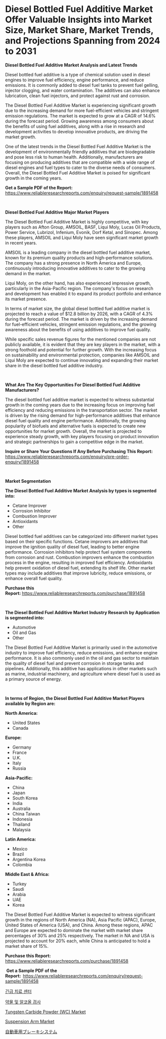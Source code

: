 <p><h1>Diesel Bottled Fuel Additive Market Offer Valuable Insights into Market Size, Market Share, Market Trends, and Projections Spanning from 2024 to 2031</h1></p><p><strong>Diesel Bottled Fuel Additive Market Analysis and Latest Trends</strong></p>
<p><p>Diesel bottled fuel additive is a type of chemical solution used in diesel engines to improve fuel efficiency, engine performance, and reduce emissions. It is commonly added to diesel fuel tanks to prevent fuel gelling, injector clogging, and water contamination. The additives can also enhance lubrication, clean fuel injectors, and protect against rust and corrosion.</p><p>The Diesel Bottled Fuel Additive Market is experiencing significant growth due to the increasing demand for more fuel-efficient vehicles and stringent emission regulations. The market is expected to grow at a CAGR of 14.6% during the forecast period. Growing awareness among consumers about the benefits of using fuel additives, along with a rise in research and development activities to develop innovative products, are driving the market growth.</p><p>One of the latest trends in the Diesel Bottled Fuel Additive Market is the development of environmentally friendly additives that are biodegradable and pose less risk to human health. Additionally, manufacturers are focusing on producing additives that are compatible with a wide range of diesel engines and fuel types to cater to the diverse needs of consumers. Overall, the Diesel Bottled Fuel Additive Market is poised for significant growth in the coming years.</p></p>
<p><strong>Get a Sample PDF of the Report:&nbsp;</strong> <a href="https://www.reliableresearchreports.com/enquiry/request-sample/1891458">https://www.reliableresearchreports.com/enquiry/request-sample/1891458</a></p>
<p>&nbsp;</p>
<p><strong>Diesel Bottled Fuel Additive Major Market Players</strong></p>
<p><p>The Diesel Bottled Fuel Additive Market is highly competitive, with key players such as Afton Group, AMSOIL, BASF, Liqui Moly, Lucas Oil Products, Power Service, Lubrizol, Infenium, Evonik, Dorf Ketal, and Sinopec. Among these players, AMSOIL and Liqui Moly have seen significant market growth in recent years.</p><p>AMSOIL is a leading company in the diesel bottled fuel additive market, known for its premium quality products and high-performance solutions. The company has a strong presence in North America and Europe, continuously introducing innovative additives to cater to the growing demand in the market.</p><p>Liqui Moly, on the other hand, has also experienced impressive growth, particularly in the Asia-Pacific region. The company's focus on research and development has enabled it to expand its product portfolio and enhance its market presence.</p><p>In terms of market size, the global diesel bottled fuel additive market is projected to reach a value of $12.8 billion by 2026, with a CAGR of 4.3% during the forecast period. The market is driven by the increasing demand for fuel-efficient vehicles, stringent emission regulations, and the growing awareness about the benefits of using additives to improve fuel quality.</p><p>While specific sales revenue figures for the mentioned companies are not publicly available, it is evident that they are key players in the market, with a strong foothold and potential for further growth. With the increasing focus on sustainability and environmental protection, companies like AMSOIL and Liqui Moly are expected to continue innovating and expanding their market share in the diesel bottled fuel additive industry.</p></p>
<p>&nbsp;</p>
<p><strong>What Are The Key Opportunities For Diesel Bottled Fuel Additive Manufacturers?</strong></p>
<p><p>The diesel bottled fuel additive market is expected to witness substantial growth in the coming years due to the increasing focus on improving fuel efficiency and reducing emissions in the transportation sector. The market is driven by the rising demand for high-performance additives that enhance diesel fuel quality and engine performance. Additionally, the growing popularity of biofuels and alternative fuels is expected to create new opportunities for market growth. Overall, the market is projected to experience steady growth, with key players focusing on product innovation and strategic partnerships to gain a competitive edge in the market.</p></p>
<p><strong>Inquire or Share Your Questions If Any Before Purchasing This Report:</strong> <a href="https://www.reliableresearchreports.com/enquiry/pre-order-enquiry/1891458">https://www.reliableresearchreports.com/enquiry/pre-order-enquiry/1891458</a></p>
<p>&nbsp;</p>
<p><strong>Market Segmentation</strong></p>
<p><strong>The Diesel Bottled Fuel Additive Market Analysis by types is segmented into:</strong></p>
<p><ul><li>Cetane Improver</li><li>Corrosion Inhibitor</li><li>Combustion Improver</li><li>Antioxidants</li><li>Other</li></ul></p>
<p><p>Diesel bottled fuel additives can be categorized into different market types based on their specific functions. Cetane improvers are additives that improve the ignition quality of diesel fuel, leading to better engine performance. Corrosion inhibitors help protect fuel system components from corrosion and rust. Combustion improvers enhance the combustion process in the engine, resulting in improved fuel efficiency. Antioxidants help prevent oxidation of diesel fuel, extending its shelf life. Other market types may include additives that improve lubricity, reduce emissions, or enhance overall fuel quality.</p></p>
<p><strong>Purchase this Report:&nbsp;</strong><a href="https://www.reliableresearchreports.com/purchase/1891458">https://www.reliableresearchreports.com/purchase/1891458</a></p>
<p>&nbsp;</p>
<p><strong>The Diesel Bottled Fuel Additive Market Industry Research by Application is segmented into:</strong></p>
<p><ul><li>Automotive</li><li>Oil and Gas</li><li>Other</li></ul></p>
<p><p>The Diesel Bottled Fuel Additive Market is primarily used in the automotive industry to improve fuel efficiency, reduce emissions, and enhance engine performance. It is also commonly used in the oil and gas sector to maintain the quality of diesel fuel and prevent corrosion in storage tanks and pipelines. Additionally, this additive has applications in other markets such as marine, industrial machinery, and agriculture where diesel fuel is used as a primary source of energy.</p></p>
<p>&nbsp;</p>
<p><strong>In terms of Region, the Diesel Bottled Fuel Additive Market Players available by Region are:</strong></p>
<p>
    <p> <strong> North America: </strong>
        <ul>
            <li>United States</li>
            <li>Canada</li>
        </ul>
        </p> 
    <p> <strong> Europe: </strong>
        <ul>
            <li>Germany</li>
            <li>France</li>
            <li>U.K.</li>
            <li>Italy</li>
            <li>Russia</li>
        </ul>
        </p> 
    <p> <strong> Asia-Pacific: </strong>
        <ul>
            <li>China</li>
            <li>Japan</li>
            <li>South Korea</li>
            <li>India</li>
            <li>Australia</li>
            <li>China Taiwan</li>
            <li>Indonesia</li>
            <li>Thailand</li>
            <li>Malaysia</li>
        </ul>
        </p> 
    <p> <strong> Latin America: </strong>
        <ul>
            <li>Mexico</li>
            <li>Brazil</li>
            <li>Argentina Korea</li>
            <li>Colombia</li>
        </ul>
        </p> 
    <p> <strong> Middle East & Africa: </strong>
        <ul>
            <li>Turkey</li>
            <li>Saudi</li>
            <li>Arabia</li>
            <li>UAE</li>
            <li>Korea</li>
        </ul>
    </p>
    </p>
<p><p>The Diesel Bottled Fuel Additive Market is expected to witness significant growth in the regions of North America (NA), Asia Pacific (APAC), Europe, United States of America (USA), and China. Among these regions, APAC and Europe are expected to dominate the market with market share percentages of 30% and 25% respectively. The market in NA and USA is projected to account for 20% each, while China is anticipated to hold a market share of 15%.</p></p>
<p><strong>Purchase this Report: </strong><a href="https://www.reliableresearchreports.com/purchase/1891458">https://www.reliableresearchreports.com/purchase/1891458</a></p>
<p>&nbsp;<strong>Get a Sample PDF of the Report:&nbsp;&nbsp;</strong><a href="https://www.reliableresearchreports.com/enquiry/request-sample/1891458">https://www.reliableresearchreports.com/enquiry/request-sample/1891458</a></p>
<p><strong></strong></p>
<p><p><a href="https://medium.com/@elenrrera7685/%EC%9D%91%EA%B8%89-%EC%9D%98%EB%A3%8C-%EC%84%BC%ED%84%B0-%EC%8B%9C%EC%9E%A5-%EC%A1%B0%EC%82%AC-%EB%B3%B4%EA%B3%A0%EC%84%9C-%EA%B7%B8-%EC%97%AD%EC%82%AC-%EB%B0%8F-2024%EB%85%84%EB%B6%80%ED%84%B0-2031%EB%85%84%EA%B9%8C%EC%A7%80%EC%9D%98-%EC%98%88%EC%B8%A1-4b07691dbeb1">긴급 치료 센터</a></p><p><a href="https://medium.com/@xvz497517413/%EB%A7%88%EC%95%BD-%EB%B0%8F-%EC%95%8C%EC%BD%94%EC%98%AC-%ED%85%8C%EC%8A%A4%ED%8A%B8-%EC%8B%9C%EC%9E%A5%EC%9D%80-%EC%8B%9C%EC%9E%A5-%EC%A0%90%EC%9C%A0%EC%9C%A8-%EC%8B%9C%EC%9E%A5-%ED%8A%B8%EB%A0%8C%EB%93%9C-%EB%B0%8F-%EC%8B%9C%EC%9E%A5-%EC%84%B1%EC%9E%A5%EC%97%90-%EB%8C%80%ED%95%9C-%EC%A0%95%EB%B3%B4%EB%A5%BC-%EC%A0%9C%EA%B3%B5%ED%95%A9%EB%8B%88%EB%8B%A4-84d9e49a0777">약물 및 알코올 검사</a></p><p><a href="https://automatic-knee-4c7.notion.site/Tungsten-Carbide-Powder-WC-Market-Research-Report-The-Key-To-Successful-Business-Strategy-Forecas-5158f97718f44221bdbe3729a941c949">Tungsten Carbide Powder (WC) Market</a></p><p><a href="https://view.publitas.com/reportprime-1/suspension-arm-market-size-evaluating-its-market-trends-growth-and-projections-2024-2031/">Suspension Arm Market</a></p><p><a href="https://medium.com/@cecuraprangm/%E8%87%AA%E5%8B%95%E8%BB%8A%E3%83%96%E3%83%AC%E3%83%BC%E3%82%AD%E3%82%B7%E3%82%B9%E3%83%86%E3%83%A0%E5%B8%82%E5%A0%B4%E5%88%86%E6%9E%90%E3%81%A82024%E5%B9%B4%E3%81%8B%E3%82%892031%E5%B9%B4%E3%81%BE%E3%81%A7%E3%81%AE%E6%9C%9F%E9%96%93%E3%81%AE%E4%BA%88%E6%B8%AC%E3%82%B5%E3%82%A4%E3%82%BA-cd3ad6c86a94">自動車用ブレーキシステム</a></p></p>